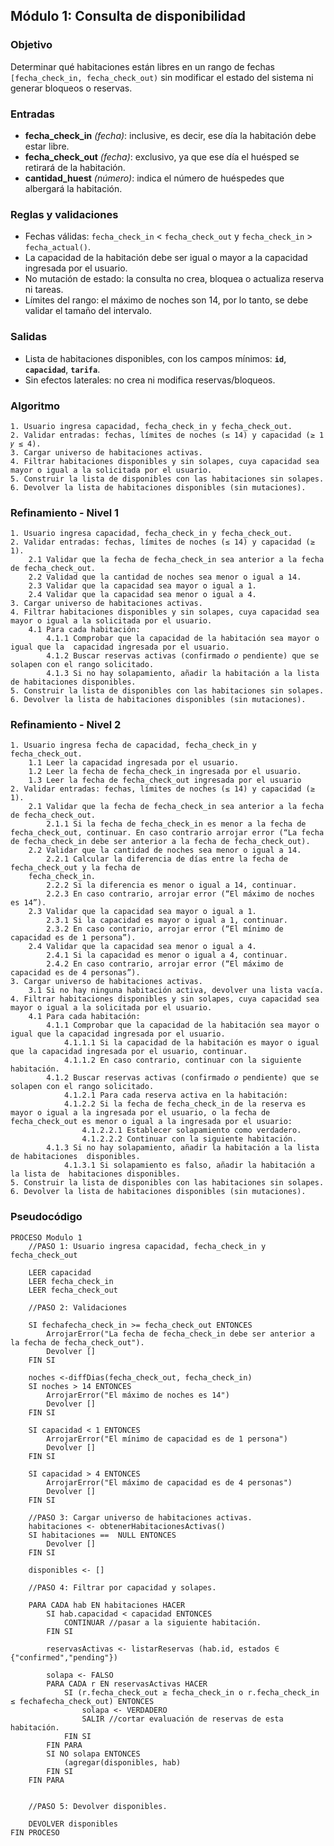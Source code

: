 ## Módulo 1: Consulta de disponibilidad

### Objetivo

Determinar qué habitaciones están libres en un rango de fechas `[fecha_check_in, fecha_check_out)` sin modificar el estado del sistema ni generar bloqueos o reservas.

### Entradas

- **fecha_check_in** _(fecha)_: inclusive, es decir, ese día la habitación debe estar libre.
- **fecha_check_out** _(fecha)_: exclusivo, ya que ese día el huésped se retirará de la habitación.
- **cantidad_huest** _(número)_: indica el número de huéspedes que albergará la habitación.

### Reglas y validaciones

- Fechas válidas: `fecha_check_in` < `fecha_check_out` y `fecha_check_in` > `fecha_actual()`. 
- La capacidad de la habitación debe ser igual o mayor a la capacidad ingresada por el usuario.
- No mutación de estado: la consulta no crea, bloquea o actualiza reserva ni tareas. 
- Límites del rango: el máximo de noches son 14, por lo tanto, se debe validar el tamaño del intervalo. 

### Salidas

- Lista de habitaciones disponibles, con los campos mínimos: **`id`**, **`capacidad`**, **`tarifa`**.
- Sin efectos laterales: no crea ni modifica reservas/bloqueos.

### Algoritmo

```text
1. Usuario ingresa capacidad, fecha_check_in y fecha_check_out. 
2. Validar entradas: fechas, límites de noches (≤ 14) y capacidad (≥ 1 𝑦 ≤ 4). 
3. Cargar universo de habitaciones activas. 
4. Filtrar habitaciones disponibles y sin solapes, cuya capacidad sea mayor o igual a la solicitada por el usuario. 
5. Construir la lista de disponibles con las habitaciones sin solapes.
6. Devolver la lista de habitaciones disponibles (sin mutaciones).
```

### Refinamiento - Nivel 1

```text
1. Usuario ingresa capacidad, fecha_check_in y fecha_check_out. 
2. Validar entradas: fechas, límites de noches (≤ 14) y capacidad (≥ 1). 
    2.1 Validar que la fecha de fecha_check_in sea anterior a la fecha de fecha_check_out. 
    2.2 Validad que la cantidad de noches sea menor o igual a 14. 
    2.3 Validar que la capacidad sea mayor o igual a 1. 
    2.4 Validar que la capacidad sea menor o igual a 4. 
3. Cargar universo de habitaciones activas. 
4. Filtrar habitaciones disponibles y sin solapes, cuya capacidad sea mayor o igual a la solicitada por el usuario. 
    4.1 Para cada habitación: 
        4.1.1 Comprobar que la capacidad de la habitación sea mayor o igual que la  capacidad ingresada por el usuario. 
        4.1.2 Buscar reservas activas (confirmado 𝑜 pendiente) que se solapen con el rango solicitado.
        4.1.3 Si no hay solapamiento, añadir la habitación a la lista de habitaciones disponibles. 
5. Construir la lista de disponibles con las habitaciones sin solapes. 
6. Devolver la lista de habitaciones disponibles (sin mutaciones).
```

### Refinamiento - Nivel 2

```text
1. Usuario ingresa fecha de capacidad, fecha_check_in y fecha_check_out. 
    1.1 Leer la capacidad ingresada por el usuario. 
    1.2 Leer la fecha de fecha_check_in ingresada por el usuario. 
    1.3 Leer la fecha de fecha_check_out ingresada por el usuario
2. Validar entradas: fechas, límites de noches (≤ 14) y capacidad (≥ 1). 
    2.1 Validar que la fecha de fecha_check_in sea anterior a la fecha de fecha_check_out. 
        2.1.1 Si la fecha de fecha_check_in es menor a la fecha de fecha_check_out, continuar. En caso contrario arrojar error (“La fecha de fecha_check_in debe ser anterior a la fecha de fecha_check_out). 
    2.2 Validar que la cantidad de noches sea menor o igual a 14. 
        2.2.1 Calcular la diferencia de días entre la fecha de fecha_check_out y la fecha de 
    fecha_check_in. 
        2.2.2 Si la diferencia es menor o igual a 14, continuar.  
        2.2.3 En caso contrario, arrojar error (“El máximo de noches es 14”). 
    2.3 Validar que la capacidad sea mayor o igual a 1. 
        2.3.1 Si la capacidad es mayor o igual a 1, continuar.  
        2.3.2 En caso contrario, arrojar error (“El mínimo de capacidad es de 1 persona”). 
    2.4 Validar que la capacidad sea menor o igual a 4. 
        2.4.1 Si la capacidad es menor o igual a 4, continuar.  
        2.4.2 En caso contrario, arrojar error (“El máximo de capacidad es de 4 personas”). 
3. Cargar universo de habitaciones activas. 
    3.1 Si no hay ninguna habitación activa, devolver una lista vacía. 
4. Filtrar habitaciones disponibles y sin solapes, cuya capacidad sea mayor o igual a la solicitada por el usuario. 
    4.1 Para cada habitación: 
        4.1.1 Comprobar que la capacidad de la habitación sea mayor o igual que la capacidad ingresada por el usuario.
            4.1.1.1 Si la capacidad de la habitación es mayor o igual que la capacidad ingresada por el usuario, continuar.  
            4.1.1.2 En caso contrario, continuar con la siguiente habitación. 
        4.1.2 Buscar reservas activas (confirmado 𝑜 pendiente) que se solapen con el rango solicitado. 
            4.1.2.1 Para cada reserva activa en la habitación: 
            4.1.2.2 Si la fecha de fecha_check_in de la reserva es mayor o igual a la ingresada por el usuario, o la fecha de fecha_check_out es menor o igual a la ingresada por el usuario: 
                4.1.2.2.1 Establecer solapamiento como verdadero. 
                4.1.2.2.2 Continuar con la siguiente habitación. 
        4.1.3 Si no hay solapamiento, añadir la habitación a la lista de habitaciones  disponibles. 
            4.1.3.1 Si solapamiento es falso, añadir la habitación a la lista de  habitaciones disponibles. 
5. Construir la lista de disponibles con las habitaciones sin solapes. 
6. Devolver la lista de habitaciones disponibles (sin mutaciones).
```
### Pseudocódigo

```pseudo
PROCESO Modulo 1
	//PASO 1: Usuario ingresa capacidad, fecha_check_in y fecha_check_out

	LEER capacidad
	LEER fecha_check_in
	LEER fecha_check_out

	//PASO 2: Validaciones

	SI fechafecha_check_in >= fecha_check_out ENTONCES
		ArrojarError("La fecha de fecha_check_in debe ser anterior a la fecha de fecha_check_out").
		Devolver []
	FIN SI

	noches <-diffDias(fecha_check_out, fecha_check_in)
	SI noches > 14 ENTONCES
		ArrojarError("El máximo de noches es 14")
		Devolver []
	FIN SI

	SI capacidad < 1 ENTONCES
		ArrojarError("El mínimo de capacidad es de 1 persona")
		Devolver []
	FIN SI

	SI capacidad > 4 ENTONCES
		ArrojarError("El máximo de capacidad es de 4 personas")
		Devolver []
	FIN SI 

	//PASO 3: Cargar universo de habitaciones activas.
	habitaciones <- obtenerHabitacionesActivas()
	SI habitaciones ==  NULL ENTONCES
		Devolver []
	FIN SI

	disponibles <- []

	//PASO 4: Filtrar por capacidad y solapes.

	PARA CADA hab EN habitaciones HACER
		SI hab.capacidad < capacidad ENTONCES
			CONTINUAR //pasar a la siguiente habitación.
		FIN SI

		reservasActivas <- listarReservas (hab.id, estados ∈ {"confirmed","pending"})

		solapa <- FALSO
		PARA CADA r EN reservasActivas HACER
			SI (r.fecha_check_out ≥ fecha_check_in o r.fecha_check_in ≤ fechafecha_check_out) ENTONCES
				solapa <- VERDADERO
				SALIR //cortar evaluación de reservas de esta habitación.
			FIN SI
		FIN PARA
		SI NO solapa ENTONCES
			(agregar(disponibles, hab)
		FIN SI
	FIN PARA


	//PASO 5: Devolver disponibles.

	DEVOLVER disponibles
FIN PROCESO
```
